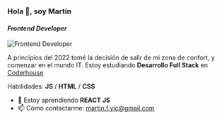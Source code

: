 ### Hola 👋, soy **Martín**
#### *Frontend Developer*
![Frontend Developer](https://res.cloudinary.com/practicaldev/image/fetch/s--iiE-sG6R--/c_imagga_scale,f_auto,fl_progressive,h_420,q_auto,w_1000/https://dev-to-uploads.s3.amazonaws.com/i/an073jdwgkc1ztij8sj7.png)

A principios del 2022 tomé la decisión de salir de mi zona de confort, y comenzar en el mundo IT.
Estoy estudiando **Desarrollo Full Stack** en [Coderhouse](https://www.coderhouse.com.uy/online/carrera-online-desarrollo-fullstack)


Habilidades: **JS** / **HTML** / **CSS**

- 🌱 Estoy aprendiendo **REACT JS** 
- 📫 Cómo contactarme: martin.f.yic@gmail.com 



